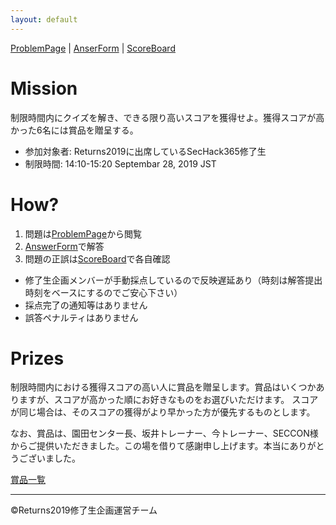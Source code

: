 ```yaml
---
layout: default
---
```


[ProblemPage](https://docs.google.com/spreadsheets/d/1ezr8o6-NMSt7WFJRVk3s5TtH_zxukOyCIZ96LU5eh3Q/edit?usp=sharing) \| 
[AnserForm](https://forms.gle/dgywLn5rUfo66TZCA) \| 
[ScoreBoard](https://docs.google.com/spreadsheets/d/1h9N7AnMDEsDC3aBMOM_R-K8F8Scm_ecd3kgiAvLWh-8/edit?usp=sharing)

# Mission
制限時間内にクイズを解き、できる限り高いスコアを獲得せよ。獲得スコアが高かった6名には賞品を贈呈する。

- 参加対象者: Returns2019に出席しているSecHack365修了生
- 制限時間: 14:10-15:20 Septembar 28, 2019 JST

# How?
1. 問題は[ProblemPage](https://docs.google.com/spreadsheets/d/1ezr8o6-NMSt7WFJRVk3s5TtH_zxukOyCIZ96LU5eh3Q/edit?usp=sharing)から閲覧
1. [AnswerForm](https://forms.gle/dgywLn5rUfo66TZCA)で解答
1. 問題の正誤は[ScoreBoard](https://docs.google.com/spreadsheets/d/1h9N7AnMDEsDC3aBMOM_R-K8F8Scm_ecd3kgiAvLWh-8/edit?usp=sharing)で各自確認
  - 修了生企画メンバーが手動採点しているので反映遅延あり（時刻は解答提出時刻をベースにするのでご安心下さい）
  - 採点完了の通知等はありません
  - 誤答ペナルティはありません

# Prizes
制限時間内における獲得スコアの高い人に賞品を贈呈します。賞品はいくつかありますが、スコアが高かった順にお好きなものをお選びいただけます。
スコアが同じ場合は、そのスコアの獲得がより早かった方が優先するものとします。

なお、賞品は、園田センター長、坂井トレーナー、今トレーナー、SECCON様からご提供いただきました。この場を借りて感謝申し上げます。本当にありがとうございました。

[賞品一覧](prizes)

<hr>
&copy;Returns2019修了生企画運営チーム
